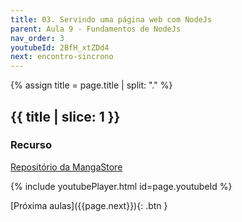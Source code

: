```yaml
---
title: 03. Servindo uma página web com NodeJs
parent: Aula 9 - Fundamentos de NodeJs
nav_order: 3
youtubeId: 2BfH_xtZDd4
next: encontro-sincrono
---
```


{% assign title = page.title | split: "." %}

## {{ title | slice: 1 }}

### Recurso

<span class="fs-3">
  <a href="https://github.com/profBruno-UFC-Qx/qxd0020-manga-store" class="btn" target="_blank">Repositório da MangaStore</a>
</span>

{% include youtubePlayer.html id=page.youtubeId %}

<span class="fs-3 float-right">
[Próxima aulas]({{page.next}}){: .btn }
</span>

